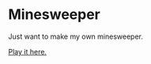 # Minesweeper

Just want to make my own minesweeper.

[Play it here.](https://ct-minesweeper.herokuapp.com/)
